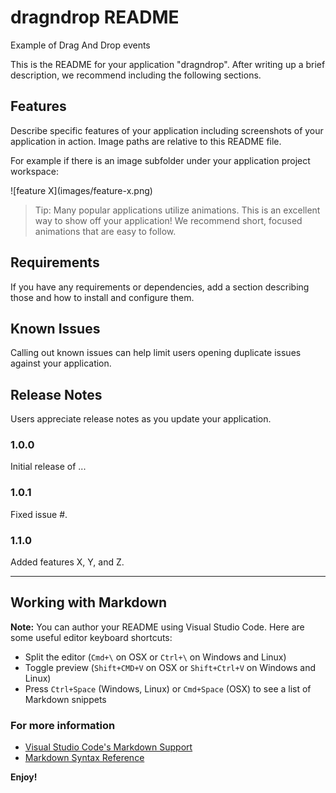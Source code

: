 # dragndrop README

Example of Drag And Drop events

This is the README for your application "dragndrop". After writing up a brief description, we recommend including the following sections.

## Features

Describe specific features of your application including screenshots of your application in action. Image paths are relative to this README file.

For example if there is an image subfolder under your application project workspace:

\!\[feature X\]\(images/feature-x.png\)

> Tip: Many popular applications utilize animations. This is an excellent way to show off your application! We recommend short, focused animations that are easy to follow.

## Requirements

If you have any requirements or dependencies, add a section describing those and how to install and configure them.

## Known Issues

Calling out known issues can help limit users opening duplicate issues against your application.

## Release Notes

Users appreciate release notes as you update your application.

### 1.0.0

Initial release of ...

### 1.0.1

Fixed issue #.

### 1.1.0

Added features X, Y, and Z.

-----------------------------------------------------------------------------------------------------------

## Working with Markdown

**Note:** You can author your README using Visual Studio Code.  Here are some useful editor keyboard shortcuts:

* Split the editor (`Cmd+\` on OSX or `Ctrl+\` on Windows and Linux)
* Toggle preview (`Shift+CMD+V` on OSX or `Shift+Ctrl+V` on Windows and Linux)
* Press `Ctrl+Space` (Windows, Linux) or `Cmd+Space` (OSX) to see a list of Markdown snippets

### For more information

* [Visual Studio Code's Markdown Support](http://code.visualstudio.com/docs/languages/markdown)
* [Markdown Syntax Reference](https://help.github.com/articles/markdown-basics/)

**Enjoy!**